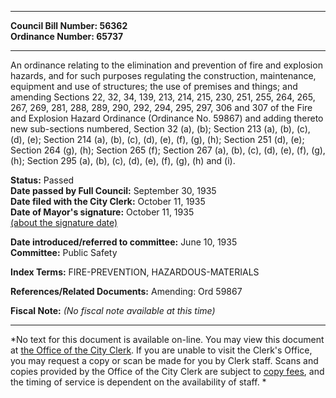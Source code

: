 * * * * *  
  
**Council Bill Number: [](#h0)[](#h2)56362**   
**Ordinance Number: 65737**  
  
* * * * *  
  
An ordinance relating to the elimination and prevention of fire and explosion hazards, and for such purposes regulating the construction, maintenance, equipment and use of structures; the use of premises and things; and amending Sections 22, 32, 34, 139, 213, 214, 215, 230, 251, 255, 264, 265, 267, 269, 281, 288, 289, 290, 292, 294, 295, 297, 306 and 307 of the Fire and Explosion Hazard Ordinance (Ordinance No. 59867) and adding thereto new sub-sections numbered, Section 32 (a), (b); Section 213 (a), (b), (c), (d), (e); Section 214 (a), (b), (c), (d), (e), (f), (g), (h); Section 251 (d), (e); Section 264 (g), (h); Section 265 (f); Section 267 (a), (b), (c), (d), (e), (f), (g), (h); Section 295 (a), (b), (c), (d), (e), (f), (g), (h) and (i).  
  
**Status:** Passed   
**Date passed by Full Council:** September 30, 1935   
**Date filed with the City Clerk:** October 11, 1935   
**Date of Mayor's signature:** October 11, 1935   
[(about the signature date)](/~public/approvaldate.htm)   
  
  
**Date introduced/referred to committee:** June 10, 1935   
**Committee:** Public Safety   
  
**Index Terms:** FIRE-PREVENTION, HAZARDOUS-MATERIALS  
  
**References/Related Documents:** Amending: Ord 59867  
  
**Fiscal Note:** *(No fiscal note available at this time)*  
  
* * * * *  
  
*No text for this document is available on-line. You may view this document at [the Office of the City Clerk](http://www.seattle.gov/leg/clerk/contactUs.htm). If you are unable to visit the Clerk's Office, you may request a copy or scan be made for you by Clerk staff. Scans and copies provided by the Office of the City Clerk are subject to [copy fees](http://clerk.seattle.gov/~public/clerkfees.htm), and the timing of service is dependent on the availability of staff. *  
  
  
